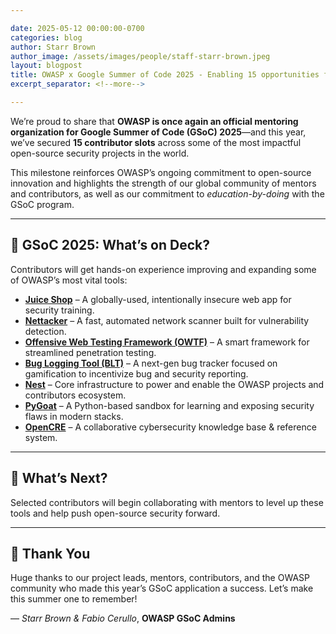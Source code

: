 ```yaml
---

date: 2025-05-12 00:00:00-0700
categories: blog
author: Starr Brown
author_image: /assets/images/people/staff-starr-brown.jpeg
layout: blogpost
title: OWASP x Google Summer of Code 2025 - Enabling 15 opportunities for impact
excerpt_separator: <!--more-->

---
```

We’re proud to share that **OWASP is once again an official mentoring organization for Google Summer of Code (GSoC) 2025**—and this year, we’ve secured **15 contributor slots** across some of the most impactful open-source security projects in the world.

This milestone reinforces OWASP’s ongoing commitment to open-source innovation and highlights the strength of our global community of mentors and contributors, as well as our commitment to *education-by-doing* with the GSoC program.

---

## 🔧 GSoC 2025: What’s on Deck?

Contributors will get hands-on experience improving and expanding some of OWASP’s most vital tools:

- **[Juice Shop](https://owasp.org/www-project-juice-shop/)** – A globally-used, intentionally insecure web app for security training.
- **[Nettacker](https://owasp.org/www-project-automated-threats/)** – A fast, automated network scanner built for vulnerability detection.
- **[Offensive Web Testing Framework (OWTF)](https://owasp.org/www-project-owtf/)** – A smart framework for streamlined penetration testing.
- **[Bug Logging Tool (BLT)](https://owasp.org/www-project-blt/)** – A next-gen bug tracker focused on gamification to incentivize bug and security reporting.
- **[Nest](http://nest.owasp.org)** – Core infrastructure to power and enable the OWASP projects and contributors ecosystem.
- **[PyGoat](https://owasp.org/www-project-pygoat/)** – A Python-based sandbox for learning and exposing security flaws in modern stacks.
- **[OpenCRE](https://owasp.org/www-project-opencre/)** – A collaborative cybersecurity knowledge base & reference system.

---

## 🚀 What’s Next?

Selected contributors will begin collaborating with mentors to level up these tools and help push open-source security forward.

---
## 🙌 Thank You

Huge thanks to our project leads, mentors, contributors, and the OWASP community who made this year’s GSoC application a success. Let’s make this summer one to remember!

— *Starr Brown & Fabio Cerullo*, **OWASP GSoC Admins**

